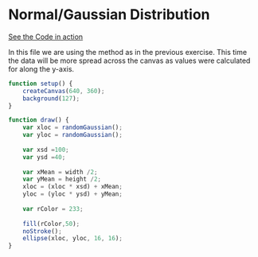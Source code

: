 # Normal/Gaussian Distribution

[See the Code in action](sketch07.html)

In this file we are using the method as in the previous exercise. This time the data will be more spread across the canvas as values were calculated for along the y-axis.

```js
function setup() {
    createCanvas(640, 360);
    background(127);
}

function draw() {
    var xloc = randomGaussian();
    var yloc = randomGaussian();
    
    var xsd =100;
    var ysd =40;
    
    var xMean = width /2;
    var yMean = height /2;
    xloc = (xloc * xsd) + xMean;
    yloc = (yloc * ysd) + yMean;
    
    var rColor = 233;
    
    fill(rColor,50);
    noStroke();
    ellipse(xloc, yloc, 16, 16);
}
```

